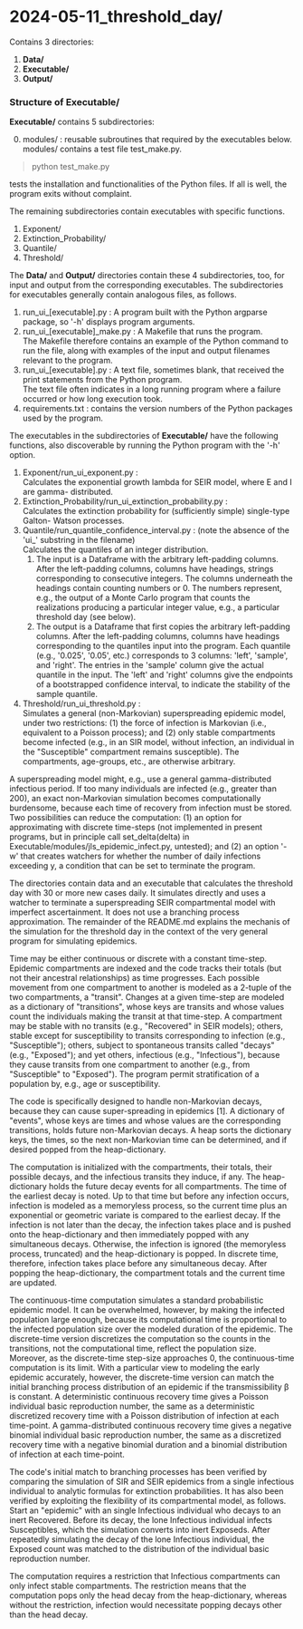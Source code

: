 # 2024-05-11_threshold_day/

Contains 3 directories:
1. **Data/**
2. **Executable/**
3. **Output/**

### Structure of Executable/ ###

**Executable/** contains 5 subdirectories:

0. modules/ : reusable subroutines that required by the executables below.
modules/ contains a test file test_make.py.
> python test_make.py

tests the installation and functionalities of the Python files. If all is well, the program exits without complaint.

The remaining subdirectories contain executables with specific functions. 

1. Exponent/
2. Extinction_Probability/
3. Quantile/
4. Threshold/

The **Data/** and **Output/** directories contain these 4 subdirectories, too, for input and output from the corresponding executables. The subdirectories for executables generally contain analogous files, as follows. 

1. run_ui_[executable].py : A program built with the Python argparse package, so '-h' displays program arguments. 
2. run_ui_[executable]_make.py : A Makefile that runs the program.
<br>The Makefile therefore contains an example of the Python command to run the file, along with examples of the input and output filenames relevant to the program.
4. run_ui_[executable].py : A text file, sometimes blank, that received the print statements from the Python program.
<br>The text file often indicates in a long running program where a failure occurred or how long execution took.
5. requirements.txt : contains the version numbers of the Python packages used by the program.

The executables in the subdirectories of **Executable/** have the following functions, also discoverable by running the Python program with the '-h' option.

1. Exponent/run_ui_exponent.py :
<br> Calculates the exponential growth lambda for SEIR model, where E and I are gamma-
distributed.
2. Extinction_Probability/run_ui_extinction_probability.py :
<br> Calculates the extinction probability for (sufficiently simple) single-type Galton-
Watson processes.
3. Quantile/run_quantile_confidence_interval.py : (note the absence of the 'ui_' substring in the filename)
<br> Calculates the quantiles of an integer distribution.
   1. The input is a Dataframe with the arbitrary left-padding columns. After the left-padding columns, columns have headings, strings corresponding to consecutive integers. The columns underneath the headings contain counting numbers or 0. The numbers represent, e.g., the output of a Monte Carlo program that counts the realizations producing a particular integer value, e.g., a particular threshold day (see below).
   2. The output is a Dataframe that first copies the arbitrary left-padding columns. After the left-padding columns, columns have headings corresponding to the quantiles input into the program. Each quantile (e.g., '0.025', '0.05', etc.) corresponds to 3 columns: 'left', 'sample', and 'right'.  The entries in the 'sample' column give the actual quantile in the input. The 'left' and 'right' columns give the endpoints of a bootstrapped confidence interval, to indicate the stability of the sample quantile. 
4. Threshold/run_ui_threshold.py : 
<br> Simulates a general (non-Markovian) superspreading epidemic model, under two restrictions: (1) the force of infection is Markovian (i.e., equivalent to a Poisson process); and (2) only stable compartments become infected (e.g., in an SIR model, without infection, an individual in the "Susceptible" compartment remains susceptible). The compartments, age-groups, etc., are otherwise arbitrary.

A superspreading model might, e.g., use a general gamma-distributed infectious period. If too many individuals are infected (e.g., greater than 200), an exact non-Markovian simulation becomes computationally burdensome, because each time of recovery from infection must be stored. Two possibilities can reduce the computation: (1) an option for approximating with discrete time-steps (not implemented in present programs, but in principle call set_delta(delta) in Executable/modules/jls_epidemic_infect.py, untested); and (2) an option '-w' that creates watchers for whether the number of daily infections exceeding y, a condition that can be set to terminate the program.

The directories contain data and an executable that calculates the threshold day with 30 or more new cases daily. It simulates directly and uses a watcher to terminate a superspreading SEIR compartmental model with imperfect ascertainment. It does not use a branching process approximation. The remainder of the README.md explains the mechanis of the simulation for the threshold day in the context of the very general program for simulating epidemics.

Time may be either continuous or discrete with a constant time-step. Epidemic compartments are indexed and the code tracks their totals (but not their ancestral relationships) as time progresses. Each possible movement from one compartment to another is modeled as a 2-tuple of the two compartments, a "transit". Changes at a given time-step are modeled as a dictionary of "transitions", whose keys are transits and whose values count the individuals making the transit at that time-step. A compartment may be stable with no transits (e.g., "Recovered" in SEIR models); others, stable except for susceptibility to transits corresponding to infection (e.g., "Susceptible"); others, subject to spontaneous transits called "decays" (e.g., "Exposed"); and yet others, infectious (e.g., "Infectious"), because they cause transits from one compartment to another (e.g., from "Susceptible" to "Exposed"). The program permit stratification of a population by, e.g., age or susceptibility.

The code is specifically designed to handle non-Markovian decays, because they can cause super-spreading in epidemics [1]. A dictionary of "events", whose keys are times and whose values are the corresponding transitions, holds future non-Markovian decays. A heap sorts the dictionary keys, the times, so the next non-Markovian time can be determined, and if desired popped from the heap-dictionary. 

The computation is initialized with the compartments, their totals, their possible decays, and the infectious transits they induce, if any. The heap-dictionary holds the future decay events for all compartments. The time of the earliest decay is noted. Up to that time but before any infection occurs, infection is modeled as a memoryless process, so the current time plus an exponential or geometric variate is compared to the earliest decay. If the infection is not later than the decay, the infection takes place and is pushed onto the heap-dictionary and then immediately popped with any simultaneous decays. Otherwise, the infection is ignored (the memoryless process, truncated) and the heap-dictionary is popped. In discrete time, therefore, infection takes place before any simultaneous decay. After popping the heap-dictionary, the compartment totals and the current time are updated. 

The continuous-time computation simulates a standard probabilistic epidemic model. It can be overwhelmed, however, by making the infected population large enough, because its computational time is proportional to the infected population size over the modeled duration of the epidemic. The discrete-time version discretizes the computation so the counts in the transitions, not the computational time, reflect the population size. Moreover, as the discrete-time step-size approaches 0, the continuous-time computation is its limit. With a particular view to modeling the early epidemic accurately, however, the discrete-time version can match the initial branching process distribution of an epidemic if the transmissibility &beta; is constant. A deterministic continuous recovery time gives a Poisson individual basic reproduction number, the same as a deterministic discretized recovery time with a Poisson distribution of infection at each time-point. A gamma-distributed continuous recovery time gives a negative binomial individual basic reproduction number, the same as a discretized recovery time with a negative binomial duration and a binomial distribution of infection at each time-point.

The code's initial match to branching processes has been verified by comparing the simulation of SIR and SEIR epidemics from a single infectious individual to analytic formulas for extinction probabilities. It has also been verified by exploiting the flexibility of its compartmental model, as follows. Start an "epidemic" with an single Infectious individual who decays to an inert Recovered. Before its decay, the lone Infectious individual infects Susceptibles, which the simulation converts into inert Exposeds. After repeatedly simulating the decay of the lone Infectious individual, the Exposed count was matched to the distribution of the individual basic reproduction number.

The computation requires a restriction that Infectious compartments can only infect stable compartments. The restriction means that the computation pops only the head decay from the heap-dictionary, whereas without the restriction, infection would necessitate popping decays other than the head decay.
